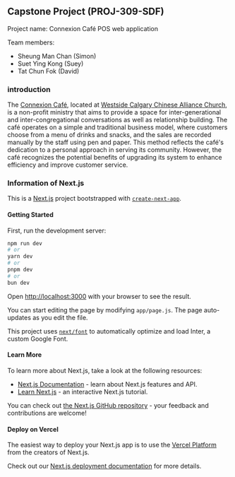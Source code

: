 ## Capstone Project (PROJ-309-SDF)

Project name: Connexion Café POS web application

Team members:

- Sheung Man Chan (Simon)
- Suet Ying Kong (Suey)
- Tat Chun Fok (David)

### introduction

The [Connexion Café](https://connexion.wccac.net/), located at [Westside Calgary Chinese Alliance Church](https://www.wccac.net/), is a non-profit ministry that aims to provide a space for inter-generational and inter-congregational conversations as well as relationship building. The café operates on a simple and traditional business model, where customers choose from a menu of drinks and snacks, and the sales are recorded manually by the staff using pen and paper. This method reflects the café's dedication to a personal approach in serving its community. However, the café recognizes the potential benefits of upgrading its system to enhance efficiency and improve customer service.

### Information of Next.js

This is a [Next.js](https://nextjs.org/) project bootstrapped with [`create-next-app`](https://github.com/vercel/next.js/tree/canary/packages/create-next-app).

#### Getting Started

First, run the development server:

```bash
npm run dev
# or
yarn dev
# or
pnpm dev
# or
bun dev
```

Open [http://localhost:3000](http://localhost:3000) with your browser to see the result.

You can start editing the page by modifying `app/page.js`. The page auto-updates as you edit the file.

This project uses [`next/font`](https://nextjs.org/docs/basic-features/font-optimization) to automatically optimize and load Inter, a custom Google Font.

#### Learn More

To learn more about Next.js, take a look at the following resources:

- [Next.js Documentation](https://nextjs.org/docs) - learn about Next.js features and API.
- [Learn Next.js](https://nextjs.org/learn) - an interactive Next.js tutorial.

You can check out [the Next.js GitHub repository](https://github.com/vercel/next.js/) - your feedback and contributions are welcome!

#### Deploy on Vercel

The easiest way to deploy your Next.js app is to use the [Vercel Platform](https://vercel.com/new?utm_medium=default-template&filter=next.js&utm_source=create-next-app&utm_campaign=create-next-app-readme) from the creators of Next.js.

Check out our [Next.js deployment documentation](https://nextjs.org/docs/deployment) for more details.
